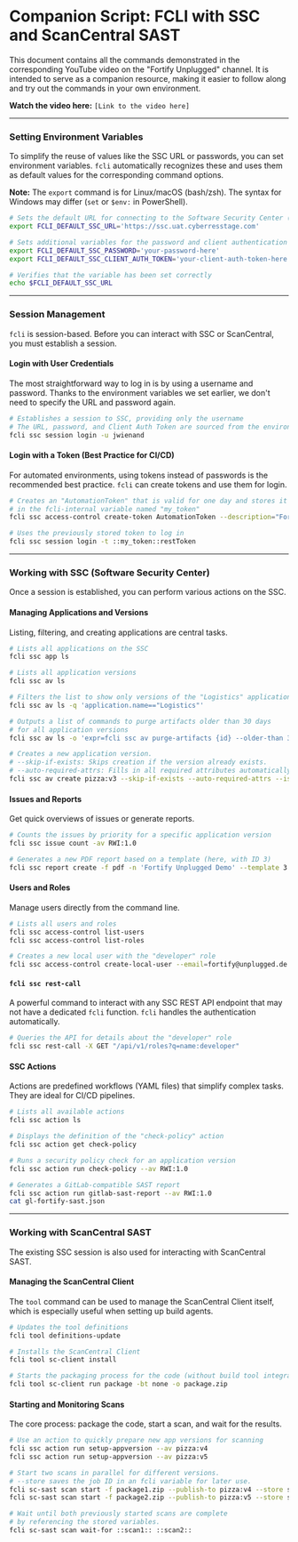 # Companion Script: FCLI with SSC and ScanCentral SAST

This document contains all the commands demonstrated in the corresponding YouTube video on the "Fortify Unplugged" channel. It is intended to serve as a companion resource, making it easier to follow along and try out the commands in your own environment.

**Watch the video here:** `[Link to the video here]`

-----

### Setting Environment Variables

To simplify the reuse of values like the SSC URL or passwords, you can set environment variables. `fcli` automatically recognizes these and uses them as default values for the corresponding command options.

**Note:** The `export` command is for Linux/macOS (bash/zsh). The syntax for Windows may differ (`set` or `$env:` in PowerShell).

```bash
# Sets the default URL for connecting to the Software Security Center (SSC)
export FCLI_DEFAULT_SSC_URL='https://ssc.uat.cyberresstage.com'

# Sets additional variables for the password and client authentication token
export FCLI_DEFAULT_SSC_PASSWORD='your-password-here'
export FCLI_DEFAULT_SSC_CLIENT_AUTH_TOKEN='your-client-auth-token-here'

# Verifies that the variable has been set correctly
echo $FCLI_DEFAULT_SSC_URL
```

-----

### Session Management

`fcli` is session-based. Before you can interact with SSC or ScanCentral, you must establish a session.

#### Login with User Credentials

The most straightforward way to log in is by using a username and password. Thanks to the environment variables we set earlier, we don't need to specify the URL and password again.

```bash
# Establishes a session to SSC, providing only the username
# The URL, password, and Client Auth Token are sourced from the environment variables
fcli ssc session login -u jwienand
```

#### Login with a Token (Best Practice for CI/CD)

For automated environments, using tokens instead of passwords is the recommended best practice. `fcli` can create tokens and use them for login.

```bash
# Creates an "AutomationToken" that is valid for one day and stores it
# in the fcli-internal variable named "my_token"
fcli ssc access-control create-token AutomationToken --description="FortifyUnplugged" --expire-in=1d -u jwienand --store=my_token

# Uses the previously stored token to log in
fcli ssc session login -t ::my_token::restToken
```

-----

### Working with SSC (Software Security Center)

Once a session is established, you can perform various actions on the SSC.

#### Managing Applications and Versions

Listing, filtering, and creating applications are central tasks.

```bash
# Lists all applications on the SSC
fcli ssc app ls

# Lists all application versions
fcli ssc av ls

# Filters the list to show only versions of the "Logistics" application
fcli ssc av ls -q 'application.name=="Logistics"'

# Outputs a list of commands to purge artifacts older than 30 days
# for all application versions
fcli ssc av ls -o 'expr=fcli ssc av purge-artifacts {id} --older-than 30d\n'

# Creates a new application version.
# --skip-if-exists: Skips creation if the version already exists.
# --auto-required-attrs: Fills in all required attributes automatically.
fcli ssc av create pizza:v3 --skip-if-exists --auto-required-attrs --issue-template "Prioritized High Risk Issue Template"
```

#### Issues and Reports

Get quick overviews of issues or generate reports.

```bash
# Counts the issues by priority for a specific application version
fcli ssc issue count -av RWI:1.0

# Generates a new PDF report based on a template (here, with ID 3)
fcli ssc report create -f pdf -n 'Fortify Unplugged Demo' --template 3 -p "Application Version RWI:1.0"
```

#### Users and Roles

Manage users directly from the command line.

```bash
# Lists all users and roles
fcli ssc access-control list-users
fcli ssc access-control list-roles

# Creates a new local user with the "developer" role
fcli ssc access-control create-local-user --email=fortify@unplugged.de --firstname=Fortify --lastname=Unplugged --username=fortifyunplugged --roles developer
```

#### `fcli ssc rest-call`

A powerful command to interact with any SSC REST API endpoint that may not have a dedicated `fcli` function. `fcli` handles the authentication automatically.

```bash
# Queries the API for details about the "developer" role
fcli ssc rest-call -X GET "/api/v1/roles?q=name:developer"
```

#### SSC Actions

Actions are predefined workflows (YAML files) that simplify complex tasks. They are ideal for CI/CD pipelines.

```bash
# Lists all available actions
fcli ssc action ls

# Displays the definition of the "check-policy" action
fcli ssc action get check-policy

# Runs a security policy check for an application version
fcli ssc action run check-policy --av RWI:1.0

# Generates a GitLab-compatible SAST report
fcli ssc action run gitlab-sast-report --av RWI:1.0
cat gl-fortify-sast.json
```

-----

### Working with ScanCentral SAST

The existing SSC session is also used for interacting with ScanCentral SAST.

#### Managing the ScanCentral Client

The `tool` command can be used to manage the ScanCentral Client itself, which is especially useful when setting up build agents.

```bash
# Updates the tool definitions
fcli tool definitions-update

# Installs the ScanCentral Client
fcli tool sc-client install

# Starts the packaging process for the code (without build tool integration)
fcli tool sc-client run package -bt none -o package.zip
```

#### Starting and Monitoring Scans

The core process: package the code, start a scan, and wait for the results.

```bash
# Use an action to quickly prepare new app versions for scanning
fcli ssc action run setup-appversion --av pizza:v4
fcli ssc action run setup-appversion --av pizza:v5

# Start two scans in parallel for different versions.
# --store saves the job ID in an fcli variable for later use.
fcli sc-sast scan start -f package1.zip --publish-to pizza:v4 --store scan1
fcli sc-sast scan start -f package2.zip --publish-to pizza:v5 --store scan2

# Wait until both previously started scans are complete
# by referencing the stored variables.
fcli sc-sast scan wait-for ::scan1:: ::scan2::
```
